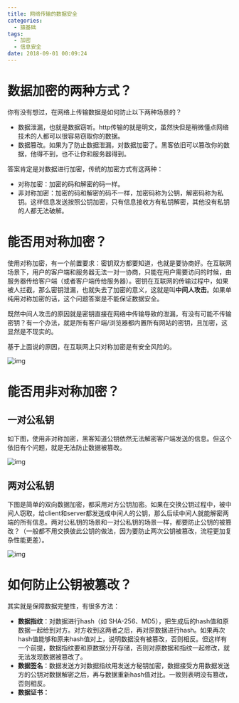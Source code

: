 ```yaml
---
title: 网络传输的数据安全
categories:
  - 猿基础
tags:
  - 加密
  - 信息安全
date: 2018-09-01 00:09:24
---
```


# 数据加密的两种方式？

你有没有想过，在网络上传输数据是如何防止以下两种场景的？

- 数据泄漏，也就是数据窃听。http传输的就是明文，虽然快但是稍微懂点网络技术的人都可以很容易窃取你的数据。
- 数据篡改。如果为了防止数据泄漏，对数据加密了。黑客依旧可以篡改你的数据，他得不到，也不让你和服务器得到。

答案肯定是对数据进行加密，传统的加密方式有这两种：

- 对称加密：加密的码和解密的码一样。
- 非对称加密：加密的码和解密的码不一样，加密码称为公钥，解密码称为私钥。这样信息发送按照公钥加密，只有信息接收方有私钥解密，其他没有私钥的人都无法破解。

# 能否用对称加密？

使用对称加密，有一个前置要求：密钥双方都要知道，也就是要协商好。在互联网场景下，用户的客户端和服务器无法一对一协商，只能在用户需要访问的时候，由服务器传给客户端（或者客户端传给服务器）。密钥在互联网的传输过程中，如果被人拦截，那么密钥泄漏，也就失去了加密的意义，这就是叫**中间人攻击**。如果单纯用对称加密的话，这个问题答案是不能保证数据安全。

既然中间人攻击的原因就是密钥直接在网络中传输导致的泄漏，有没有可能不传输密钥？有一个办法，就是所有客户端/浏览器都内置所有网站的密钥，且加密，这显然是不现实的。

基于上面说的原因，在互联网上只对称加密是有安全风险的。

![img](https://spumetime-blog.oss-cn-shenzhen.aliyuncs.com/img/fb23680207c10ea61d7a1d6f361d0633-20250618130910973.svg)

# 能否用非对称加密？

## 一对公私钥

如下图，使用非对称加密，黑客知道公钥依然无法解密客户端发送的信息。但这个依旧有个问题，就是无法防止数据被篡改。

![img](https://spumetime-blog.oss-cn-shenzhen.aliyuncs.com/img/413efe52b69edf09d53d665f2ce2a2bb-20250618130910987.svg)

## 两对公私钥

下图是简单的双向数据加密，都采用对方公钥加密。如果在交换公钥过程中，被中间人窃取，给client和server都发送成中间人的公钥，那么后续中间人就能解密两端的所有信息。两对公私钥的场景和一对公私钥的场景一样，都要防止公钥的被篡改？（一般都不用交换彼此公钥的做法，因为要防止两次公钥被篡改，流程更加复杂性能更差）。

![img](https://spumetime-blog.oss-cn-shenzhen.aliyuncs.com/img/21305cfc040c07923b6a7133d2a1fcd7-20250618130910998.svg)

# 如何防止公钥被篡改？

其实就是保障数据完整性，有很多方法：

- **数据指纹**：对数据进行hash（如 SHA-256、MD5），把生成后的hash值和原数据一起给到对方。对方收到这两者之后，再对原数据进行hash。如果再次hash值能够和原来hash值对上，说明数据没有被篡改，否则相反。但这样有一个前提，数据指纹要和原数据分开存储，否则对原数据和指纹一起修改，就无法发现数据被篡改了。
- **数据签名**：数据发送方对数据指纹用发送方秘钥加密，数据接受方用数据发送方的公钥对数据解密之后，再与数据重新hash值对比。一致则表明没有篡改，否则相反。
- **数据证书：**

